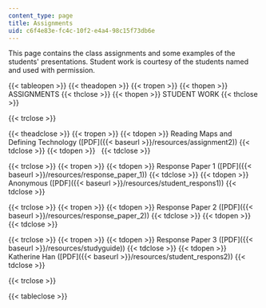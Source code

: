 ```yaml
---
content_type: page
title: Assignments
uid: c6f4e83e-fc4c-10f2-e4a4-98c15f73db6e
---
```


This page contains the class assignments and some examples of the students' presentations. Student work is courtesy of the students named and used with permission.

{{< tableopen >}}
{{< theadopen >}}
{{< tropen >}}
{{< thopen >}}
ASSIGNMENTS
{{< thclose >}}
{{< thopen >}}
STUDENT WORK
{{< thclose >}}

{{< trclose >}}

{{< theadclose >}}
{{< tropen >}}
{{< tdopen >}}
Reading Maps and Defining Technology ([PDF]({{< baseurl >}}/resources/assignment2))
{{< tdclose >}}
{{< tdopen >}}
 
{{< tdclose >}}

{{< trclose >}}
{{< tropen >}}
{{< tdopen >}}
Response Paper 1 ([PDF]({{< baseurl >}}/resources/response_paper_1))
{{< tdclose >}}
{{< tdopen >}}
Anonymous ([PDF]({{< baseurl >}}/resources/student_respons1))
{{< tdclose >}}

{{< trclose >}}
{{< tropen >}}
{{< tdopen >}}
Response Paper 2 ([PDF]({{< baseurl >}}/resources/response_paper_2))
{{< tdclose >}}
{{< tdopen >}}
 
{{< tdclose >}}

{{< trclose >}}
{{< tropen >}}
{{< tdopen >}}
Response Paper 3 ([PDF]({{< baseurl >}}/resources/studyguide))
{{< tdclose >}}
{{< tdopen >}}
Katherine Han ([PDF]({{< baseurl >}}/resources/student_respons2))
{{< tdclose >}}

{{< trclose >}}

{{< tableclose >}}
